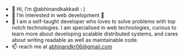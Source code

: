 - 👋 Hi, I’m @abhinandkakkadi : )
- 👀 I’m interested in web development 🥳
- 🌱 I am a self-taught developer who loves to solve problems with top notch technologies. I am specialised in web technologies, curious to learn
  more about developing scalable distributed systems, and cares about writing readable as well as maintainable code.
- 📫 reach me at abhinandkr06@gmail.com
